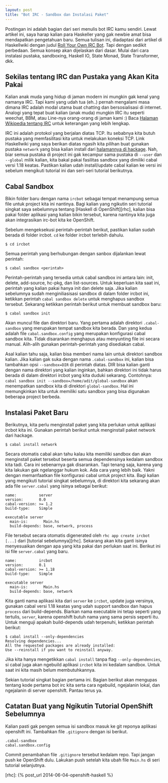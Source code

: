 ```yaml
---
layout: post
title: "Bot IRC - Sandbox dan Instalasi Paket"
---
```


Postingan ini adalah bagian dari seri menulis bot IRC kamu sendiri.  Lewat
artikel ini, saya harap kalian para Haskeller yang gak newbie amat bisa
mendapatkan pengetahuan baru. Semua tulisan ini, diadaptasi dari artikel di
Haskellwiki dengan judul [Roll Your Own IRC Bot][bot]. Tapi dengan sedikit
perbedaan. Semua konsep akan dijelaskan dari dasar. Mulai dari cara
instalasi pustaka, sandboxing, Haskell IO, State Monad, State Transformer,
dkk.


## Sekilas tentang IRC dan Pustaka yang Akan Kita Pakai

Kalian anak muda yang hidup di jaman modern ini mungkin gak kenal yang
namanya IRC. Tapi kami yang udah tua (eh..) pernah mengalami masa dimana IRC
adalah modal utama buat chatting dan bersosialisasi di internet. Analogi
yang tepat buat kalian (anak muda) mungkin IRC itu seperti weechat, BBM,
atau Line-nya orang-orang di jaman kami :) Baca [Halaman Wikipedia tentang
IRC][irc] untuk keterangan yang lebih lengkap.

IRC ini adalah protokol yang berjalan diatas TCP. Itu sebabnya kita butuh
pustaka yang memfasilitasi kita untuk melakukan koneksi TCP. Link
Haskellwiki yang saya berikan diatas ngasih kita pilihan buat gunakan
pustaka `network` yang bisa kalian install dari [halamannya di
hackage][net]. Nah, biar semua pustaka di project ini gak kecampur sama
pustaka di `--user` dan `--global` milik kalian, kita bakal pakai fasilitas
sandbox yang dimiliki cabal versi 1.18 keatas. Pastikan kalian udah
install/update cabal kalian ke versi ini sebelum mengikuti tutorial
ini dan seri-seri tutorial berikutnya.

## Cabal Sandbox

Bikin folder baru dengan nama `ircbot` sebagai tempat menampung semua file
untuk project kita ini nantinya. Bagi kalian yang ngikutin seri tutorial
singkat saya sebelumnya tentang [Haskell di OpenShift][rhc], kalian bisa
pakai folder aplikasi yang kalian bikin tersebut, karena nantinya kita juga
akan integrasikan irc-bot kita ke OpenShift.

Sebelum mengeksekusi perintah-perintah berikut, pastikan kalian sudah berada
di folder ircbot. `cd` ke folder ircbot terlebih dahulu.

    $ cd ircbot

Semua perintah yang berhubungan dengan sanbox dijalankan lewat perintah:

    $ cabal sandbox <perintah>

Perintah-perintah yang tersedia untuk cabal sandbox ini antara lain: init,
delete, add-source, hc-pkg, dan list-sources. Untuk keperluan kita saat ini,
perintah yang kalian pakai hanya init dan delete saja. Jika kalian
sebelumnya sudah menginiliasisasi sandbox di dalam folder ircbot ini,
ketikkan perintah `cabal sandbox delete` untuk menghapus sandbox tersebut.
Sekarang ketikkan perintah berikut untuk membuat sandbox baru:

    $ cabal sandbox init

Akan muncul file dan direktori baru. Yang pertama adalah direktori
`.cabal-sandbox` yang merupakan tempat sandbox kita berada. Dan yang kedua
adalah file `cabal.sandbox.config` yang merupakan konfigurasi cabal sandbox
kita. Tidak disarankan menghapus atau menyunting file ini secara
manual. Alih-alih gunakan perintah-perintah yang disediakan cabal.

Asal kalian tahu saja, kalian bisa memberi nama lain untuk direktori sandbox
kalian. Jika kalian gak suka dengan nama `.cabal-sandbox` ini, kalian bisa
tambahkan opsi `--sandbox=DIR` di perintah diatas. DIR bisa kalian ganti
dengan nama direktori yang kalian inginkan, bahkan direktori ini tidak harus
berada di dalam direktori ircbot yang kita duduki sekarang. Contohnya:
`cabal sandbox init --sandbox=/home/adit/global-sandbox` akan menempatkan
sandbox kita di direktori `global-sandbox`. Hal ini memungkinkan kita untuk
memiliki satu sandbox yang bisa digunakan beberapa project berbeda.

## Instalasi Paket Baru

Berikutnya, kita perlu menginstall paket yang kita perlukan untuk aplikasi
ircbot kita ini. Gunakan perintah berikut untuk menginstall paket network
dari hackage.

    $ cabal install network

Secara otomatis cabal akan tahu kalau kita memiliki sandbox dan akan
menginstall paket tersebut beserta semua dependensinya kedalam sandbox kita
tadi. Cara ini sebenarnya gak disarankan. Tapi tenang saja, karena yang kita
lakukan gak ngelanggar hukum kok. Ada cara yang lebih baik. Yakni dengan
memanfaatkan file konfigurasi cabal untuk project kita. Bagi kalian yang
mengikuti tutorial singkat sebelumnya, di direktori kita sekarang akan ada
file `server.cabal` yang isinya sebagai berikut:

    name:          server
    version:       0.0
    cabal-version: >= 1.2
    build-type:    Simple

    executable server
      main-is:       Main.hs
      build-depends: base, network, process

File tersebut secara otomatis digenerated oleh `rhc app create ircbot [...]`
dari [tutorial sebelumnya][rhc]. Sekarang akan kita ganti isinya
menyesuaikan dengan apa yang kita pakai dan perlukan saat ini.  Berikut ini
isi file `server.cabal` yang baru.

    name:          ircbot
    version:       0.1
    cabal-version: >= 1.18
    build-type:    Simple

    executable server
      main-is:       Main.hs
      build-depends: base, network

Kita ganti nama aplikasi kita dari `server` ke `ircbot`, update juga
versinya, gunakan cabal versi 1.18 keatas yang udah support sandbox dan
hapus `process` dari build-depends. Biarkan nama executable ini tetap
seperti yang tertulis, `server`, karena openshift butuh nama yang sama
persis seperti itu. Untuk menguji apakah build-depends udah terpenuhi,
ketikkan perintah berikut:

    $ cabal install --only-dependencies
    Resolving dependencies...
    All the requested packages are already installed:
    Use --reinstall if you want to reinstall anyway.

Jika kita hanya mengetikkan `cabal install` tanpa flag
`--only-dependencies`, si cabal juga akan ngebuild aplikasi `ircbot`
kita ini kedalam sandbox. Untuk saat ini kita masih belum membutuhkannya.

Sekian tutorial singkat bagian pertama ini. Bagian berikut akan mengupas
tentang kode pertama bot irc kita serta cara ngebuild, ngejalanin lokal, dan
ngejalanin di server openshift. Pantau terus ya.

## Catatan Buat yang Ngikutin Tutorial OpenShift Sebelumnya

Kalian pasti gak pengen semua isi sandbox masuk ke git reponya aplikasi
openshift ini. Tambahkan file `.gitignore` dengan isi berikut.

    .cabal-sandbox
    cabal.sandbox.config

Commit penambahan file `.gitignore` tersebut kedalam repo. Tapi jangan push
ke OpenShift dulu. Lakukan push setelah kita ubah file `Main.hs` di seri
tutorial selanjutnya.

[bot]: http://www.haskell.org/haskellwiki/Roll_your_own_IRC_bot
[irc]: http://en.wikipedia.org/wiki/IRC
[net]: http://hackage.haskell.org/package/network
[rhc]: {% post_url 2014-06-04-openshift-haskell %}
